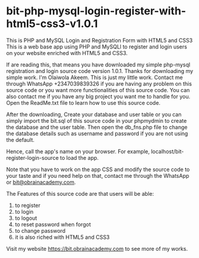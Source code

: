 # bit-php-mysql-login-register-with-html5-css3-v1.0.1
This is PHP and MySQL Login and Registration Form with HTML5 and CSS3
This is a web base app using PHP and MySQLl to register and login users on your website enriched with HTML5 and CSS3.

If are reading this, that means you have downloaded my simple php-mysql registration and login source code version 1.0.1.
Thanks for downloading my simple work. I'm Olaiwola Akeem. This is just my little work. Contact me through WhatsApp +2347039839326 if you are having any problem on this source code or you want more functionalities of this source code. You can also contact me if you have any big project you want me to handle for you. Open the ReadMe.txt file to learn how to use this source code.

After the downloading, Create your database and user table or you can simply import the bit.sql of this source code in your phpmydmin to create the database and the user table. Then open the db_fns.php file to change the database details such as username and password if you are not using the default.

Hence, call the app's name on your browser. For example, localhost/bit-register-login-source to load the app.

Note that you have to work on the app CSS and modify the source code to your taste and if you need help on that, contact me through the WhatsApp or bit@obrainacademy.com.

The Features of this source code are that users will be able:
1. to register 
2. to login
3. to logout
4. to reset password when forgot
5. to change password
6. it is also riched with HTML5 and CSS3

Visit my website https://bit.obrainacademy.com to see more of my works.
